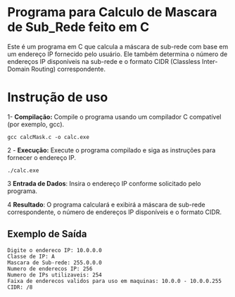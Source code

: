 # Programa para Calculo de Mascara de Sub_Rede feito em C

Este é um programa em C que calcula a máscara de sub-rede com base em um endereço IP fornecido pelo usuário. Ele também determina o número de endereços IP disponíveis na sub-rede e o formato CIDR (Classless Inter-Domain Routing) correspondente.


# Instrução de uso

1- **Compilação:** 
Compile o programa usando um compilador C compatível (por exemplo, gcc).

    gcc calcMask.c -o calc.exe

2 - **Execução:**
Execute o programa compilado e siga as instruções para fornecer o endereço IP.

    ./calc.exe
    


3 **Entrada de Dados**: Insira o endereço IP conforme solicitado pelo programa.
    
4  **Resultado**: O programa calculará e exibirá a máscara de sub-rede correspondente, o número de endereços IP disponíveis e o formato CIDR.



## Exemplo de Saída  
```shell
Digite o endereco IP: 10.0.0.0
Classe de IP: A
Mascara de Sub-rede: 255.0.0.0
Numero de enderecos IP: 256
Numero de IPs utilizaveis: 254
Faixa de enderecos validos para uso em maquinas: 10.0.0 - 10.0.0.255
CIDR: /8
```
